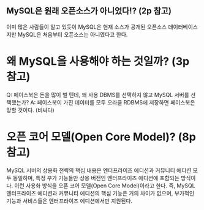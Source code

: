
## MySQL은 원래 오픈소스가 아니었다!?  (2p 참고)

이미 많은 사람들이 알고 있듯이 MySQL은 현재 소스가 공개된 오픈소스 데이터베이스지만 MySQL은 처음부터 오픈소스는 아니였다고 한다.

# 왜 MySQL을 사용해야 하는 것일까? (3p 참고)

Q: 페이스북은 돈을 많이 벌 텐데, 왜 사용 DBMS를 선택하지 않고 MySQL 서버를 선택했는가?
A: 페이스북이 가진 데이터를 모두 오라클 RDBMS에 저장하면 페이스북은 망할 것이다. (비싸다)

# 오픈 코어 모델(Open Core Model)? (8p 참고)

MySQL 서버의 상용화 전략의 핵심 내용은 엔터프라이즈 에디션과 커뮤니티 에디션 모두 동일하며,
특정 부가 기능들만 상용 버전인 엔터프라이즈 에디션에 포함되는 방식이다. 이런 사용화 방식을 오픈 코어 모델(Open Core Model)이라고 한다. 즉, MySQL 엔터프라이즈 에디션과 커뮤니티 에디션의 핵심 기능은 거의 차이가 없으며, 부가적인 기능과 서비스들은 엔터프라이즈 에디션에서만 지원된다.
















